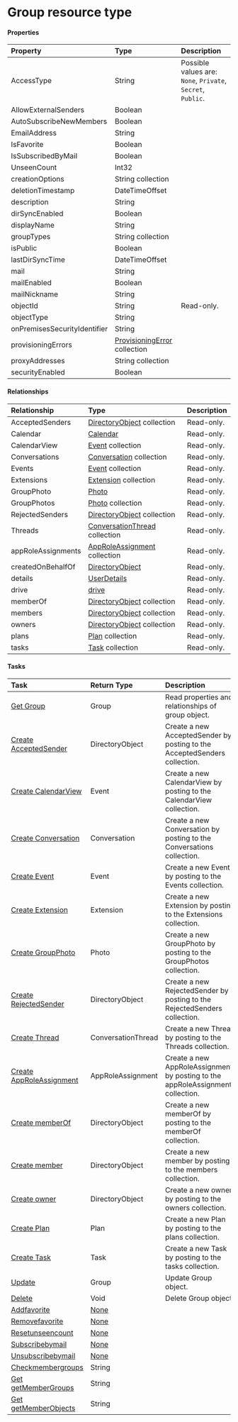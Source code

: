 # Group resource type



#### Properties
| Property	   | Type	|Description|
|:---------------|:--------|:----------|
|AccessType|String| Possible values are: `None`, `Private`, `Secret`, `Public`.|
|AllowExternalSenders|Boolean||
|AutoSubscribeNewMembers|Boolean||
|EmailAddress|String||
|IsFavorite|Boolean||
|IsSubscribedByMail|Boolean||
|UnseenCount|Int32||
|creationOptions|String collection||
|deletionTimestamp|DateTimeOffset||
|description|String||
|dirSyncEnabled|Boolean||
|displayName|String||
|groupTypes|String collection||
|isPublic|Boolean||
|lastDirSyncTime|DateTimeOffset||
|mail|String||
|mailEnabled|Boolean||
|mailNickname|String||
|objectId|String| Read-only.|
|objectType|String||
|onPremisesSecurityIdentifier|String||
|provisioningErrors|[ProvisioningError](provisioningerror.md) collection||
|proxyAddresses|String collection||
|securityEnabled|Boolean||

#### Relationships
| Relationship | Type	|Description|
|:---------------|:--------|:----------|
|AcceptedSenders|[DirectoryObject](directoryobject.md) collection| Read-only.|
|Calendar|[Calendar](calendar.md)| Read-only.|
|CalendarView|[Event](event.md) collection| Read-only.|
|Conversations|[Conversation](conversation.md) collection| Read-only.|
|Events|[Event](event.md) collection| Read-only.|
|Extensions|[Extension](extension.md) collection| Read-only.|
|GroupPhoto|[Photo](photo.md)| Read-only.|
|GroupPhotos|[Photo](photo.md) collection| Read-only.|
|RejectedSenders|[DirectoryObject](directoryobject.md) collection| Read-only.|
|Threads|[ConversationThread](conversationthread.md) collection| Read-only.|
|appRoleAssignments|[AppRoleAssignment](approleassignment.md) collection| Read-only.|
|createdOnBehalfOf|[DirectoryObject](directoryobject.md)| Read-only.|
|details|[UserDetails](userdetails.md)| Read-only.|
|drive|[drive](drive.md)| Read-only.|
|memberOf|[DirectoryObject](directoryobject.md) collection| Read-only.|
|members|[DirectoryObject](directoryobject.md) collection| Read-only.|
|owners|[DirectoryObject](directoryobject.md) collection| Read-only.|
|plans|[Plan](plan.md) collection| Read-only.|
|tasks|[Task](task.md) collection| Read-only.|

#### Tasks

| Task		   | Return Type	|Description|
|:---------------|:--------|:----------|
|[Get Group](../api/group_get.md) | Group |Read properties and relationships of group object.|
|[Create AcceptedSender]((../api/group_post_acceptedsenders.md)) |DirectoryObject| Create a new AcceptedSender by posting to the AcceptedSenders collection.|
|[Create CalendarView]((../api/group_post_calendarview.md)) |Event| Create a new CalendarView by posting to the CalendarView collection.|
|[Create Conversation]((../api/group_post_conversations.md)) |Conversation| Create a new Conversation by posting to the Conversations collection.|
|[Create Event]((../api/group_post_events.md)) |Event| Create a new Event by posting to the Events collection.|
|[Create Extension]((../api/group_post_extensions.md)) |Extension| Create a new Extension by posting to the Extensions collection.|
|[Create GroupPhoto]((../api/group_post_groupphotos.md)) |Photo| Create a new GroupPhoto by posting to the GroupPhotos collection.|
|[Create RejectedSender]((../api/group_post_rejectedsenders.md)) |DirectoryObject| Create a new RejectedSender by posting to the RejectedSenders collection.|
|[Create Thread]((../api/group_post_threads.md)) |ConversationThread| Create a new Thread by posting to the Threads collection.|
|[Create AppRoleAssignment]((../api/group_post_approleassignments.md)) |AppRoleAssignment| Create a new AppRoleAssignment by posting to the appRoleAssignments collection.|
|[Create memberOf]((../api/group_post_memberof.md)) |DirectoryObject| Create a new memberOf by posting to the memberOf collection.|
|[Create member]((../api/group_post_members.md)) |DirectoryObject| Create a new member by posting to the members collection.|
|[Create owner]((../api/group_post_owners.md)) |DirectoryObject| Create a new owner by posting to the owners collection.|
|[Create Plan]((../api/group_post_plans.md)) |Plan| Create a new Plan by posting to the plans collection.|
|[Create Task]((../api/group_post_tasks.md)) |Task| Create a new Task by posting to the tasks collection.|
|[Update](../api/group_update.md) | Group	|Update Group object. |
|[Delete](../api/group_delete.md) | Void	|Delete Group object. |
|[Addfavorite](../api/group_addfavorite.md)|[None](none.md)||
|[Removefavorite](../api/group_removefavorite.md)|[None](none.md)||
|[Resetunseencount](../api/group_resetunseencount.md)|[None](none.md)||
|[Subscribebymail](../api/group_subscribebymail.md)|[None](none.md)||
|[Unsubscribebymail](../api/group_unsubscribebymail.md)|[None](none.md)||
|[Checkmembergroups](../api/group_checkmembergroups.md)|String||
|[Get getMemberGroups](../api/group_getmembergroups.md)|String||
|[Get getMemberObjects](../api/group_getmemberobjects.md)|String||
